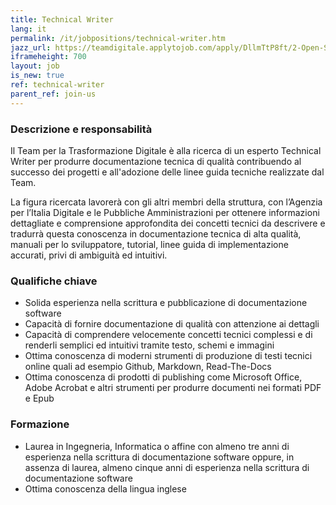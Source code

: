 ```yaml
---
title: Technical Writer
lang: it
permalink: /it/jobpositions/technical-writer.htm
jazz_url: https://teamdigitale.applytojob.com/apply/DllmTtP8ft/2-Open-Source-Project-Leader
iframeheight: 700
layout: job
is_new: true
ref: technical-writer
parent_ref: join-us
---
```


### Descrizione e responsabilità
Il Team per la Trasformazione Digitale è alla ricerca di un esperto Technical Writer per produrre documentazione tecnica di qualità contribuendo al successo dei progetti e all'adozione delle linee guida tecniche realizzate dal Team.

La figura ricercata lavorerà con gli altri membri della struttura, con l’Agenzia per l’Italia Digitale e le Pubbliche Amministrazioni per ottenere informazioni dettagliate e comprensione approfondita dei concetti tecnici da descrivere e tradurrà questa conoscenza in documentazione tecnica di alta qualità, manuali per lo sviluppatore, tutorial, linee guida di implementazione accurati, privi di ambiguità ed intuitivi.


### Qualifiche chiave
- Solida esperienza nella scrittura e pubblicazione di documentazione software
- Capacità di fornire documentazione di qualità con attenzione ai dettagli
- Capacità di comprendere velocemente concetti tecnici complessi e di renderli semplici ed intuitivi tramite testo, schemi e immagini
- Ottima conoscenza di moderni strumenti di produzione di testi tecnici online quali ad esempio Github, Markdown, Read-The-Docs
- Ottima conoscenza di prodotti di publishing come Microsoft Office, Adobe Acrobat e altri strumenti per produrre documenti nei formati PDF e Epub


### Formazione
- Laurea in Ingegneria, Informatica o affine con almeno tre anni di esperienza nella scrittura di documentazione software oppure, in assenza di laurea, almeno cinque anni di esperienza nella scrittura di documentazione software
- Ottima conoscenza della lingua inglese


